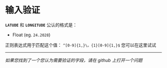# 输入验证

__`LATUDE`__ 和 __`LONGITUDE`__ 公认的格式是：

- Float (eg. `24.2028`)

正则表达式用于匹配这个值： `^[0-9]{1,}\。{1}[0-9]{1,}$` 您可以在这里试试 [](https://regex101.com/r/xsLGWN/1)

---

_如果您找到了一个您认为需要验证的字段，请在 github 上打开一个问题_
